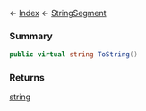 ← [Index](Api-Index) ← [StringSegment](VRage.Game.ModAPI.Ingame.Utilities.StringSegment)

### Summary

```csharp
public virtual string ToString()
```

### Returns

[string](System.String)

